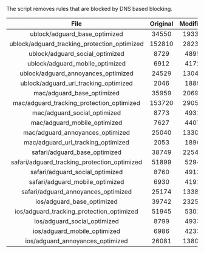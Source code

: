 The script removes rules that are blocked by DNS based blocking.


| File | Original | Modified |
|:----:|:-----:|:-----:|
| ublock/adguard_base_optimized | 34550 | 19337 |
| ublock/adguard_tracking_protection_optimized | 152810 | 28239 |
| ublock/adguard_social_optimized | 8729 | 4895 |
| ublock/adguard_mobile_optimized | 6912 | 4172 |
| ublock/adguard_annoyances_optimized | 24529 | 13046 |
| ublock/adguard_url_tracking_optimized | 2046 | 1889 |
| mac/adguard_base_optimized | 35959 | 20695 |
| mac/adguard_tracking_protection_optimized | 153720 | 29059 |
| mac/adguard_social_optimized | 8773 | 4931 |
| mac/adguard_mobile_optimized | 7627 | 4407 |
| mac/adguard_annoyances_optimized | 25040 | 13309 |
| mac/adguard_url_tracking_optimized | 2053 | 1896 |
| safari/adguard_base_optimized | 38749 | 22540 |
| safari/adguard_tracking_protection_optimized | 51899 | 5294 |
| safari/adguard_social_optimized | 8760 | 4913 |
| safari/adguard_mobile_optimized | 6930 | 4191 |
| safari/adguard_annoyances_optimized | 25174 | 13385 |
| ios/adguard_base_optimized | 39742 | 23257 |
| ios/adguard_tracking_protection_optimized | 51945 | 5301 |
| ios/adguard_social_optimized | 8799 | 4933 |
| ios/adguard_mobile_optimized | 6986 | 4233 |
| ios/adguard_annoyances_optimized | 26081 | 13802 |